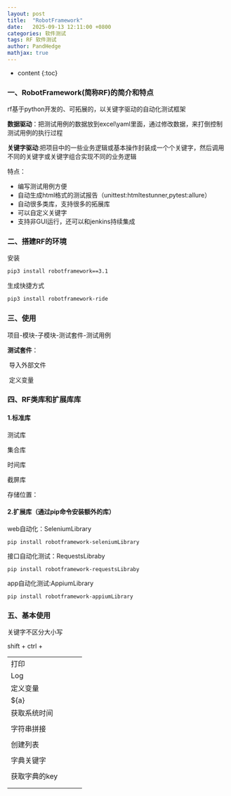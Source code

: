 ```yaml
---
layout: post
title:  "RobotFramework"
date:   2025-09-13 12:11:00 +0800
categories: 软件测试
tags: RF 软件测试  
author: PandHedge
mathjax: true
---
```


* content
{:toc}


### 一、RobotFramework(简称RF)的简介和特点

rf基于python开发的、可拓展的，以关键字驱动的自动化测试框架

**数据驱动**：把测试用例的数据放到excel\yaml里面，通过修改数据，来打倒控制测试用例的执行过程

**关键字驱动**:把项目中的一些业务逻辑或基本操作封装成一个个关键字，然后调用不同的关键字或关键字组合实现不同的业务逻辑

特点：

- 编写测试用例方便
- 自动生成html格式的测试报告（unittest:htmltestunner,pytest:allure）
- 自动很多类库，支持很多的拓展库
- 可以自定义关键字
- 支持非GUI运行，还可以和jenkins持续集成



### 二、搭建RF的环境

安装

```bash
pip3 install robotframework==3.1
```

生成快捷方式

```bash
pip3 install robotframework-ride
```



### 三、使用

项目-模块-子模块-测试套件-测试用例



**测试套件**：

​	导入外部文件

​	定义变量



### 四、RF类库和扩展库库

#### 1.标准库

测试库

集合库

时间库

截屏库

存储位置：

#### 2.扩展库（通过pip命令安装额外的库）

web自动化：SeleniumLibrary

```
pip install robotframework-seleniumLibrary
```

接口自动化测试：RequestsLibraby

```
pip install robotframework-requestsLibraby
```

app自动化测试:AppiumLibrary

```
pip install robotframework-appiumLibrary
```

### 五、基本使用



关键字不区分大小写

shift + ctrl +

|               |      |      |      |
| ------------- | ---- | ---- | ---- |
| 打印          |      |      |      |
| Log           |      |      |      |
| 定义变量      |      |      |      |
| ${a}          |      |      |      |
| 获取系统时间  |      |      |      |
|               |      |      |      |
| 字符串拼接    |      |      |      |
|               |      |      |      |
| 创建列表      |      |      |      |
|               |      |      |      |
| 字典关键字    |      |      |      |
|               |      |      |      |
| 获取字典的key |      |      |      |
|               |      |      |      |
|               |      |      |      |

